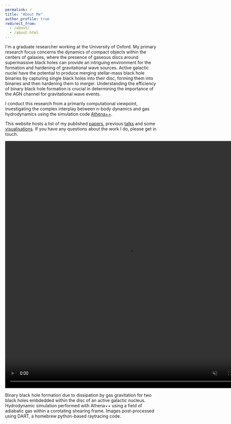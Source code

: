 ```yaml
---
permalink: /
title: "About Me"
author_profile: true
redirect_from: 
  - /about/
  - /about.html
---
```


I'm a graduate researcher working at the University of Oxford. My primary research focus concerns the dynamics of compact objects within the centers of galaxies, where the presence of gaseous discs around supermassive black holes can provide an intriguing environment for the formation and hardening of gravitational wave sources. Active galactic nuclei have the potential to produce merging stellar-mass black hole binaries by capturing single black holes into their disc, forming them into binaries and then hardening them to merger. Understanding the efficiency of binary black hole formation is crucial in determining the importance of the AGN channel for gravitational wave events.

I conduct this research from a primarily computational viewpoint, investigating the complex interplay between n-body dynamics and gas hydrodynamics using the simulation code [Athena++](https://github.com/PrincetonUniversity/athena).

This website hosts a list of my published [papers](/publications/), previous [talks](/talks/) and some [visualisations](/visuals/). If you have any questions about the work I do, please get in touch. 

<video width="800" height="800" controls loop="" muted= "" autoplay ="">
    <source src="http://hwhitehead.github.io/images/bbh_anim.mp4">
</video>

Binary black hole formation due to dissipation by gas gravitation for two black holes embdedded within the disc of an active galactic nucleus. Hydrodynamic simulation performed with Athena++ using a field of adiabatic gas within a corotating shearing frame. Images post-processed using DART, a homebrew python-based raytracing code. 